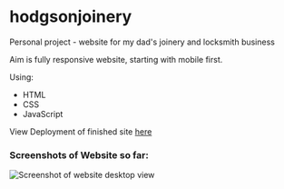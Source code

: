 # hodgsonjoinery

Personal project - website for my dad's joinery and locksmith business

Aim is fully responsive website, starting with mobile first.

Using:

* HTML
* CSS
* JavaScript

View Deployment of finished site [here](http://hodgsonjoinery.com)

### Screenshots of Website so far:

![Screenshot of website desktop view](hodgsonjoinery-full-screenshot.png "Screenshot of full website desktop view")
